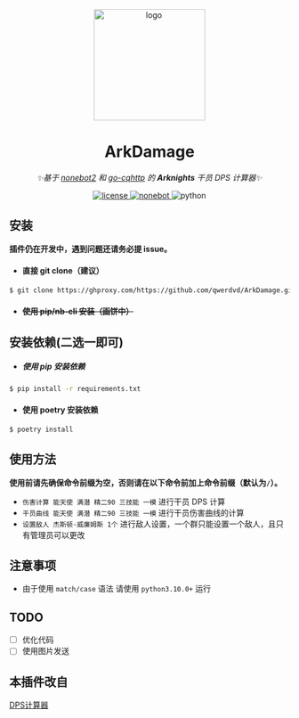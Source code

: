 <div align="center">
  <img width="200" src="https://v2.nonebot.dev/logo.png" alt="logo">

# ArkDamage

_✨基于 [nonebot2](https://github.com/nonebot/nonebot2) 和 [go-cqhttp](https://github.com/Mrs4s/go-cqhttp) 的 **Arknights** 干员 DPS 计算器✨_

</div>

<div align="center">
  <a href="https://raw.githubusercontent.com/cscs181/QQ-Github-Bot/master/LICENSE">
    <img src="https://img.shields.io/github/license/cscs181/QQ-Github-Bot.svg" alt="license">
  </a>
  <a href="https://img.shields.io/badge/nonebot-2.0.0rc1+-red.svg">
    <img src="https://img.shields.io/badge/nonebot-2.0.0rc1+-red.svg" alt="nonebot">
  </a>
  <img src="https://img.shields.io/badge/python-3.10.0+-blue.svg" alt="python">
</div>

## 安装
**插件仍在开发中，遇到问题还请务必提 issue。**

- #### 直接 git clone（建议）

```bash
$ git clone https://ghproxy.com/https://github.com/qwerdvd/ArkDamage.git --depth=1
```

- #### ~~使用 pip/nb-cli 安装（画饼中）~~

## 安装依赖(二选一即可)

- ##### 使用 pip 安装依赖

```bash
$ pip install -r requirements.txt
```

- #### 使用 poetry 安装依赖

```bash
$ poetry install
```

## 使用方法

**使用前请先确保命令前缀为空，否则请在以下命令前加上命令前缀（默认为`/`）。**

- `伤害计算 能天使 满潜 精二90 三技能 一模` 进行干员 DPS 计算
- `干员曲线 能天使 满潜 精二90 三技能 一模` 进行干员伤害曲线的计算
- `设置敌人 杰斯顿·威廉姆斯 1个` 进行敌人设置，一个群只能设置一个敌人，且只有管理员可以更改

## 注意事项
- 由于使用 `match/case` 语法 请使用 `python3.10.0+` 运行

## TODO
- [ ] 优化代码
- [ ] 使用图片发送

## 本插件改自
[DPS计算器](https://github.com/xulai1001/akdata)
